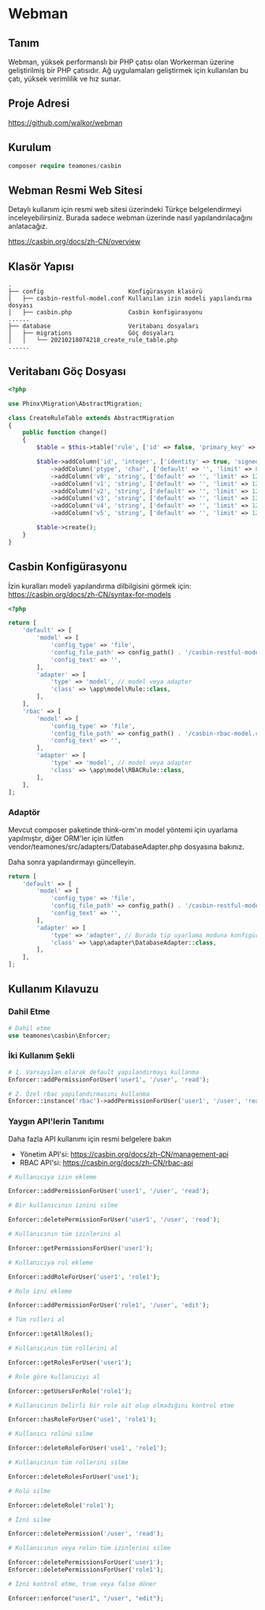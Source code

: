 # Webman

## Tanım

Webman, yüksek performanslı bir PHP çatısı olan Workerman üzerine geliştirilmiş bir PHP çatısıdır. Ağ uygulamaları geliştirmek için kullanılan bu çatı, yüksek verimlilik ve hız sunar.

## Proje Adresi

https://github.com/walkor/webman

## Kurulum

```php
composer require teamones/casbin
```

## Webman Resmi Web Sitesi

Detaylı kullanım için resmi web sitesi üzerindeki Türkçe belgelendirmeyi inceleyebilirsiniz. Burada sadece webman üzerinde nasıl yapılandırılacağını anlatacağız.

https://casbin.org/docs/zh-CN/overview

## Klasör Yapısı

```plaintext
.
├── config                        Konfigürasyon klasörü
│   ├── casbin-restful-model.conf Kullanılan izin modeli yapılandırma dosyası
│   ├── casbin.php                Casbin konfigürasyonu
......
├── database                      Veritabanı dosyaları
│   ├── migrations                Göç dosyaları
│   │   └── 20210218074218_create_rule_table.php
......
```

## Veritabanı Göç Dosyası

```php
<?php

use Phinx\Migration\AbstractMigration;

class CreateRuleTable extends AbstractMigration
{
    public function change()
    {
        $table = $this->table('rule', ['id' => false, 'primary_key' => ['id'], 'engine' => 'InnoDB', 'collation' => 'utf8mb4_general_ci', 'comment' => 'Rules Table']);

        $table->addColumn('id', 'integer', ['identity' => true, 'signed' => false, 'limit' => 11, 'comment' => 'Primary Key ID'])
            ->addColumn('ptype', 'char', ['default' => '', 'limit' => 8, 'comment' => 'Rule Type'])
            ->addColumn('v0', 'string', ['default' => '', 'limit' => 128])
            ->addColumn('v1', 'string', ['default' => '', 'limit' => 128])
            ->addColumn('v2', 'string', ['default' => '', 'limit' => 128])
            ->addColumn('v3', 'string', ['default' => '', 'limit' => 128])
            ->addColumn('v4', 'string', ['default' => '', 'limit' => 128])
            ->addColumn('v5', 'string', ['default' => '', 'limit' => 128]);

        $table->create();
    }
}
```

## Casbin Konfigürasyonu

İzin kuralları modeli yapılandırma dilbilgisini görmek için: https://casbin.org/docs/zh-CN/syntax-for-models

```php
<?php

return [
    'default' => [
        'model' => [
            'config_type' => 'file',
            'config_file_path' => config_path() . '/casbin-restful-model.conf', // Izin kuralları modeli yapılandırma dosyası
            'config_text' => '',
        ],
        'adapter' => [
            'type' => 'model', // model veya adapter
            'class' => \app\model\Rule::class,
        ],
    ],
    'rbac' => [
        'model' => [
            'config_type' => 'file',
            'config_file_path' => config_path() . '/casbin-rbac-model.conf', // Izin kuralları modeli yapılandırma dosyası
            'config_text' => '',
        ],
        'adapter' => [
            'type' => 'model', // model veya adapter
            'class' => \app\model\RBACRule::class,
        ],
    ],
];
```

### Adaptör

Mevcut composer paketinde think-orm'ın model yöntemi için uyarlama yapılmıştır, diğer ORM'ler için lütfen vendor/teamones/src/adapters/DatabaseAdapter.php dosyasına bakınız.

Daha sonra yapılandırmayı güncelleyin.

```php
return [
    'default' => [
        'model' => [
            'config_type' => 'file',
            'config_file_path' => config_path() . '/casbin-restful-model.conf', // Izin kuralları modeli yapılandırma dosyası
            'config_text' => '',
        ],
        'adapter' => [
            'type' => 'adapter', // Burada tip uyarlama moduna konfigüre edildi
            'class' => \app\adapter\DatabaseAdapter::class,
        ],
    ],
];
```
## Kullanım Kılavuzu

### Dahil Etme

```php
# Dahil etme
use teamones\casbin\Enforcer;
```

### İki Kullanım Şekli

```php
# 1. Varsayılan olarak default yapılandırmayı kullanma
Enforcer::addPermissionForUser('user1', '/user', 'read');

# 2. Özel rbac yapılandırmasını kullanma
Enforcer::instance('rbac')->addPermissionForUser('user1', '/user', 'read');
```

### Yaygın API'lerin Tanıtımı

Daha fazla API kullanımı için resmi belgelere bakın

- Yönetim API'si: https://casbin.org/docs/zh-CN/management-api
- RBAC API'si: https://casbin.org/docs/zh-CN/rbac-api

```php
# Kullanıcıya izin ekleme

Enforcer::addPermissionForUser('user1', '/user', 'read');

# Bir kullanıcının iznini silme

Enforcer::deletePermissionForUser('user1', '/user', 'read');

# Kullanıcının tüm izinlerini al

Enforcer::getPermissionsForUser('user1'); 

# Kullanıcıya rol ekleme

Enforcer::addRoleForUser('user1', 'role1');

# Role izni ekleme

Enforcer::addPermissionForUser('role1', '/user', 'edit');

# Tüm rolleri al

Enforcer::getAllRoles();

# Kullanıcının tüm rollerini al

Enforcer::getRolesForUser('user1');

# Role göre kullanıcıyı al

Enforcer::getUsersForRole('role1');

# Kullanıcının belirli bir role ait olup olmadığını kontrol etme

Enforcer::hasRoleForUser('use1', 'role1');

# Kullanıcı rolünü silme

Enforcer::deleteRoleForUser('use1', 'role1');

# Kullanıcının tüm rollerini silme

Enforcer::deleteRolesForUser('use1');

# Rolü silme

Enforcer::deleteRole('role1');

# İzni silme

Enforcer::deletePermission('/user', 'read');

# Kullanıcının veya rolün tüm izinlerini silme

Enforcer::deletePermissionsForUser('user1');
Enforcer::deletePermissionsForUser('role1');

# İzni kontrol etme, true veya false döner

Enforcer::enforce("user1", "/user", "edit");
```
